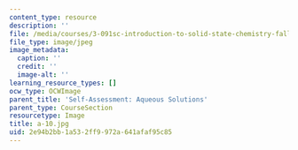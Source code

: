 ```yaml
---
content_type: resource
description: ''
file: /media/courses/3-091sc-introduction-to-solid-state-chemistry-fall-2010/2e94b2bb1a532ff9972a641afaf95c85_a-10.jpg
file_type: image/jpeg
image_metadata:
  caption: ''
  credit: ''
  image-alt: ''
learning_resource_types: []
ocw_type: OCWImage
parent_title: 'Self-Assessment: Aqueous Solutions'
parent_type: CourseSection
resourcetype: Image
title: a-10.jpg
uid: 2e94b2bb-1a53-2ff9-972a-641afaf95c85
---
```

